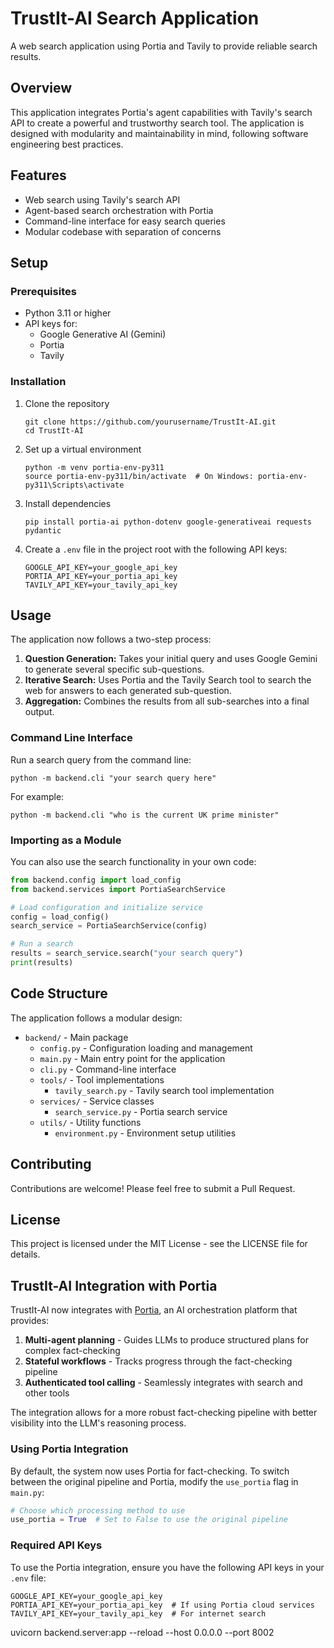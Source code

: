 # TrustIt-AI Search Application

A web search application using Portia and Tavily to provide reliable search results.

## Overview

This application integrates Portia's agent capabilities with Tavily's search API to create a powerful and trustworthy search tool. The application is designed with modularity and maintainability in mind, following software engineering best practices.

## Features

- Web search using Tavily's search API
- Agent-based search orchestration with Portia
- Command-line interface for easy search queries
- Modular codebase with separation of concerns

## Setup

### Prerequisites

- Python 3.11 or higher
- API keys for:
  - Google Generative AI (Gemini)
  - Portia
  - Tavily

### Installation

1. Clone the repository
   ```
   git clone https://github.com/yourusername/TrustIt-AI.git
   cd TrustIt-AI
   ```

2. Set up a virtual environment
   ```
   python -m venv portia-env-py311
   source portia-env-py311/bin/activate  # On Windows: portia-env-py311\Scripts\activate
   ```

3. Install dependencies
   ```
   pip install portia-ai python-dotenv google-generativeai requests pydantic
   ```

4. Create a `.env` file in the project root with the following API keys:
   ```
   GOOGLE_API_KEY=your_google_api_key
   PORTIA_API_KEY=your_portia_api_key
   TAVILY_API_KEY=your_tavily_api_key
   ```

## Usage

The application now follows a two-step process:

1.  **Question Generation:** Takes your initial query and uses Google Gemini to generate several specific sub-questions.
2.  **Iterative Search:** Uses Portia and the Tavily Search tool to search the web for answers to each generated sub-question.
3.  **Aggregation:** Combines the results from all sub-searches into a final output.

### Command Line Interface

Run a search query from the command line:

```
python -m backend.cli "your search query here"
```

For example:
```
python -m backend.cli "who is the current UK prime minister"
```

### Importing as a Module

You can also use the search functionality in your own code:

```python
from backend.config import load_config
from backend.services import PortiaSearchService

# Load configuration and initialize service
config = load_config()
search_service = PortiaSearchService(config)

# Run a search
results = search_service.search("your search query")
print(results)
```

## Code Structure

The application follows a modular design:

- `backend/` - Main package
  - `config.py` - Configuration loading and management
  - `main.py` - Main entry point for the application
  - `cli.py` - Command-line interface
  - `tools/` - Tool implementations
    - `tavily_search.py` - Tavily search tool implementation
  - `services/` - Service classes
    - `search_service.py` - Portia search service
  - `utils/` - Utility functions
    - `environment.py` - Environment setup utilities

## Contributing

Contributions are welcome! Please feel free to submit a Pull Request.

## License

This project is licensed under the MIT License - see the LICENSE file for details.

## TrustIt-AI Integration with Portia

TrustIt-AI now integrates with [Portia](https://github.com/portiaAI/portia-sdk-python), an AI orchestration platform that provides:

1. **Multi-agent planning** - Guides LLMs to produce structured plans for complex fact-checking
2. **Stateful workflows** - Tracks progress through the fact-checking pipeline
3. **Authenticated tool calling** - Seamlessly integrates with search and other tools

The integration allows for a more robust fact-checking pipeline with better visibility into the LLM's reasoning process.

### Using Portia Integration

By default, the system now uses Portia for fact-checking. To switch between the original pipeline and Portia, modify the `use_portia` flag in `main.py`:

```python
# Choose which processing method to use
use_portia = True  # Set to False to use the original pipeline
```

### Required API Keys

To use the Portia integration, ensure you have the following API keys in your `.env` file:

```
GOOGLE_API_KEY=your_google_api_key
PORTIA_API_KEY=your_portia_api_key  # If using Portia cloud services
TAVILY_API_KEY=your_tavily_api_key  # For internet search
```

uvicorn backend.server:app --reload --host 0.0.0.0 --port 8002